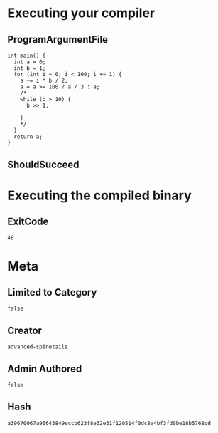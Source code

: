 # Executing your compiler

## ProgramArgumentFile

```
int main() {
  int a = 0;
  int b = 1;
  for (int i = 0; i < 100; i += 1) {
    a += i * b / 2;
    a = a >= 100 ? a / 3 : a;
    /*
    while (b > 10) {
      b >> 1;
      
    }
    */
  }
  return a;
}
```

## ShouldSucceed

# Executing the compiled binary

## ExitCode

```
48
```

# Meta

## Limited to Category

```
false
```

## Creator

```
advanced-spinetails
```

## Admin Authored

```
false
```

## Hash

```
a39670067a96643849eccb623f8e32e31f120514f0dc8a4bf3fd0be18b5768cd
```
